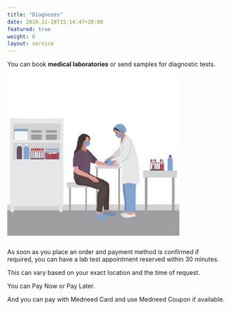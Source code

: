 ```yaml
---
title: "Diagnoses"
date: 2018-11-28T15:14:47+20:00 
featured: true
weight: 8
layout: service
---
```


You can book **medical laboratories** or send samples for diagnostic tests.

![Medical Diagnoses](/images/illustrations/diagnoses.jpg)

As soon as you place an order and payment method is confirmed if required, you can have a lab test appointment reserved within 30 minutes. 

This can vary based on your exact location and the time of request.

You can Pay Now or Pay Later.

And you can pay with Medneed Card and use Medneed Coupon if available.





